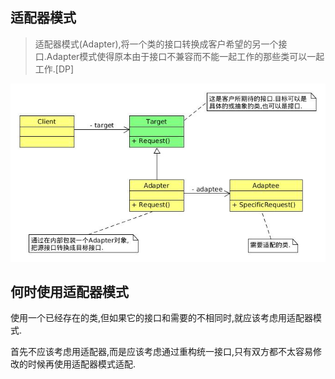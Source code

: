 ## 适配器模式

> 适配器模式(Adapter),将一个类的接口转换成客户希望的另一个接口.Adapter模式使得原本由于接口不兼容而不能一起工作的那些类可以一起工作.[DP]

![适配器模式类图](./uml/adapter.jpg)

## 何时使用适配器模式
使用一个已经存在的类,但如果它的接口和需要的不相同时,就应该考虑用适配器模式.

首先不应该考虑用适配器,而是应该考虑通过重构统一接口,只有双方都不太容易修改的时候再使用适配器模式适配.
